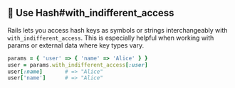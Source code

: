 ## 🔑 Use Hash#with_indifferent_access

Rails lets you access hash keys as symbols or strings interchangeably with `with_indifferent_access`. This is especially helpful when working with params or external data where key types vary.

```ruby
params = { 'user' => { 'name' => 'Alice' } }
user = params.with_indifferent_access[:user]
user[:name]       # => "Alice"
user['name']      # => "Alice"
```
